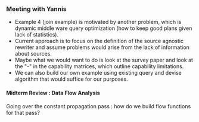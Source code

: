 ### Meeting with Yannis
 - Example 4 (join example) is motivated by another problem, which is dynamic middle ware query optimization (how to keep good plans given lack of statistics).
 - Current approach is to focus on the definition of the source agnostic rewriter and assume problems would arise from the lack of information about sources.
 - Maybe what we would want to do is look at the survey paper and look at the "-" in the capability matrices, which outline capability limitations.
 - We can also build our own example using existing query and devise algorithm that would suffice for our purposes.     
 
#### Midterm Review : Data Flow Analysis 
Going over the constant propagation pass : how do we build flow functions for that pass?